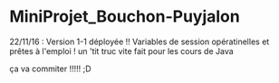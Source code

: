 # MiniProjet_Bouchon-Puyjalon

22/11/16 : Version 1-1 déployée !! Variables de session opératinelles et prêtes à l'emploi !
un 'tit truc vite fait pour les cours de Java

ça va commiter !!!!! ;D
